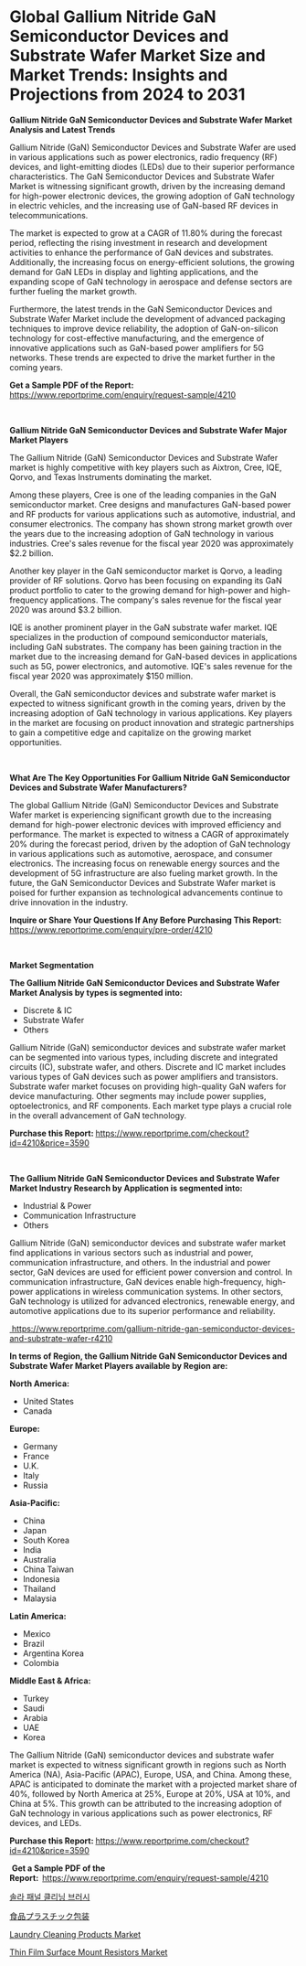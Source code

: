 <p><h1>Global Gallium Nitride GaN Semiconductor Devices and Substrate Wafer Market Size and Market Trends: Insights and Projections from 2024 to 2031</h1></p><p><strong>Gallium Nitride GaN Semiconductor Devices and Substrate Wafer Market Analysis and Latest Trends</strong></p>
<p><p>Gallium Nitride (GaN) Semiconductor Devices and Substrate Wafer are used in various applications such as power electronics, radio frequency (RF) devices, and light-emitting diodes (LEDs) due to their superior performance characteristics. The GaN Semiconductor Devices and Substrate Wafer Market is witnessing significant growth, driven by the increasing demand for high-power electronic devices, the growing adoption of GaN technology in electric vehicles, and the increasing use of GaN-based RF devices in telecommunications.</p><p>The market is expected to grow at a CAGR of 11.80% during the forecast period, reflecting the rising investment in research and development activities to enhance the performance of GaN devices and substrates. Additionally, the increasing focus on energy-efficient solutions, the growing demand for GaN LEDs in display and lighting applications, and the expanding scope of GaN technology in aerospace and defense sectors are further fueling the market growth.</p><p>Furthermore, the latest trends in the GaN Semiconductor Devices and Substrate Wafer Market include the development of advanced packaging techniques to improve device reliability, the adoption of GaN-on-silicon technology for cost-effective manufacturing, and the emergence of innovative applications such as GaN-based power amplifiers for 5G networks. These trends are expected to drive the market further in the coming years.</p></p>
<p><strong>Get a Sample PDF of the Report:&nbsp;</strong> <a href="https://www.reportprime.com/enquiry/request-sample/4210">https://www.reportprime.com/enquiry/request-sample/4210</a></p>
<p>&nbsp;</p>
<p><strong>Gallium Nitride GaN Semiconductor Devices and Substrate Wafer Major Market Players</strong></p>
<p><p>The Gallium Nitride (GaN) Semiconductor Devices and Substrate Wafer market is highly competitive with key players such as Aixtron, Cree, IQE, Qorvo, and Texas Instruments dominating the market. </p><p>Among these players, Cree is one of the leading companies in the GaN semiconductor market. Cree designs and manufactures GaN-based power and RF products for various applications such as automotive, industrial, and consumer electronics. The company has shown strong market growth over the years due to the increasing adoption of GaN technology in various industries. Cree's sales revenue for the fiscal year 2020 was approximately $2.2 billion.</p><p>Another key player in the GaN semiconductor market is Qorvo, a leading provider of RF solutions. Qorvo has been focusing on expanding its GaN product portfolio to cater to the growing demand for high-power and high-frequency applications. The company's sales revenue for the fiscal year 2020 was around $3.2 billion.</p><p>IQE is another prominent player in the GaN substrate wafer market. IQE specializes in the production of compound semiconductor materials, including GaN substrates. The company has been gaining traction in the market due to the increasing demand for GaN-based devices in applications such as 5G, power electronics, and automotive. IQE's sales revenue for the fiscal year 2020 was approximately $150 million.</p><p>Overall, the GaN semiconductor devices and substrate wafer market is expected to witness significant growth in the coming years, driven by the increasing adoption of GaN technology in various applications. Key players in the market are focusing on product innovation and strategic partnerships to gain a competitive edge and capitalize on the growing market opportunities.</p></p>
<p>&nbsp;</p>
<p><strong>What Are The Key Opportunities For Gallium Nitride GaN Semiconductor Devices and Substrate Wafer Manufacturers?</strong></p>
<p><p>The global Gallium Nitride (GaN) Semiconductor Devices and Substrate Wafer market is experiencing significant growth due to the increasing demand for high-power electronic devices with improved efficiency and performance. The market is expected to witness a CAGR of approximately 20% during the forecast period, driven by the adoption of GaN technology in various applications such as automotive, aerospace, and consumer electronics. The increasing focus on renewable energy sources and the development of 5G infrastructure are also fueling market growth. In the future, the GaN Semiconductor Devices and Substrate Wafer market is poised for further expansion as technological advancements continue to drive innovation in the industry.</p></p>
<p><strong>Inquire or Share Your Questions If Any Before Purchasing This Report:</strong> <a href="https://www.reportprime.com/enquiry/pre-order/4210">https://www.reportprime.com/enquiry/pre-order/4210</a></p>
<p>&nbsp;</p>
<p><strong>Market Segmentation</strong></p>
<p><strong>The Gallium Nitride GaN Semiconductor Devices and Substrate Wafer Market Analysis by types is segmented into:</strong></p>
<p><ul><li>Discrete & IC</li><li>Substrate Wafer</li><li>Others</li></ul></p>
<p><p>Gallium Nitride (GaN) semiconductor devices and substrate wafer market can be segmented into various types, including discrete and integrated circuits (IC), substrate wafer, and others. Discrete and IC market includes various types of GaN devices such as power amplifiers and transistors. Substrate wafer market focuses on providing high-quality GaN wafers for device manufacturing. Other segments may include power supplies, optoelectronics, and RF components. Each market type plays a crucial role in the overall advancement of GaN technology.</p></p>
<p><strong>Purchase this Report:&nbsp;</strong><a href="https://www.reportprime.com/checkout?id=4210&price=3590">https://www.reportprime.com/checkout?id=4210&price=3590</a></p>
<p>&nbsp;</p>
<p><strong>The Gallium Nitride GaN Semiconductor Devices and Substrate Wafer Market Industry Research by Application is segmented into:</strong></p>
<p><ul><li>Industrial & Power</li><li>Communication Infrastructure</li><li>Others</li></ul></p>
<p><p>Gallium Nitride (GaN) semiconductor devices and substrate wafer market find applications in various sectors such as industrial and power, communication infrastructure, and others. In the industrial and power sector, GaN devices are used for efficient power conversion and control. In communication infrastructure, GaN devices enable high-frequency, high-power applications in wireless communication systems. In other sectors, GaN technology is utilized for advanced electronics, renewable energy, and automotive applications due to its superior performance and reliability.</p></p>
<p><a href="https://www.reportprime.com/gallium-nitride-gan-semiconductor-devices-and-substrate-wafer-r4210">&nbsp;https://www.reportprime.com/gallium-nitride-gan-semiconductor-devices-and-substrate-wafer-r4210</a></p>
<p><strong>In terms of Region, the Gallium Nitride GaN Semiconductor Devices and Substrate Wafer Market Players available by Region are:</strong></p>
<p>
    <p> <strong> North America: </strong>
        <ul>
            <li>United States</li>
            <li>Canada</li>
        </ul>
        </p> 
    <p> <strong> Europe: </strong>
        <ul>
            <li>Germany</li>
            <li>France</li>
            <li>U.K.</li>
            <li>Italy</li>
            <li>Russia</li>
        </ul>
        </p> 
    <p> <strong> Asia-Pacific: </strong>
        <ul>
            <li>China</li>
            <li>Japan</li>
            <li>South Korea</li>
            <li>India</li>
            <li>Australia</li>
            <li>China Taiwan</li>
            <li>Indonesia</li>
            <li>Thailand</li>
            <li>Malaysia</li>
        </ul>
        </p> 
    <p> <strong> Latin America: </strong>
        <ul>
            <li>Mexico</li>
            <li>Brazil</li>
            <li>Argentina Korea</li>
            <li>Colombia</li>
        </ul>
        </p> 
    <p> <strong> Middle East & Africa: </strong>
        <ul>
            <li>Turkey</li>
            <li>Saudi</li>
            <li>Arabia</li>
            <li>UAE</li>
            <li>Korea</li>
        </ul>
    </p>
    </p>
<p><p>The Gallium Nitride (GaN) semiconductor devices and substrate wafer market is expected to witness significant growth in regions such as North America (NA), Asia-Pacific (APAC), Europe, USA, and China. Among these, APAC is anticipated to dominate the market with a projected market share of 40%, followed by North America at 25%, Europe at 20%, USA at 10%, and China at 5%. This growth can be attributed to the increasing adoption of GaN technology in various applications such as power electronics, RF devices, and LEDs.</p></p>
<p><strong>Purchase this Report: </strong><a href="https://www.reportprime.com/checkout?id=4210&price=3590">https://www.reportprime.com/checkout?id=4210&price=3590</a></p>
<p>&nbsp;<strong>Get a Sample PDF of the Report:&nbsp;&nbsp;</strong><a href="https://www.reportprime.com/enquiry/request-sample/4210">https://www.reportprime.com/enquiry/request-sample/4210</a></p>
<p><strong></strong></p>
<p><p><a href="https://github.com/lzrvbyqzftro57/Market-Research-Report-List-2/blob/main/537502869949.md">솔라 패널 클리닝 브러시</a></p><p><a href="https://github.com/oqxogxyvqe90775/Market-Research-Report-List-2/blob/main/928223373464.md">食品プラスチック包装</a></p><p><a href="https://issuu.com/reportprime-2/docs/laundry-cleaning-products-market-size-2030.pptx">Laundry Cleaning Products Market</a></p><p><a href="https://github.com/RoccoManning/Market-Research-Report-List-5/blob/main/thin-film-surface-mount-resistors-market.md">Thin Film Surface Mount Resistors Market</a></p></p>